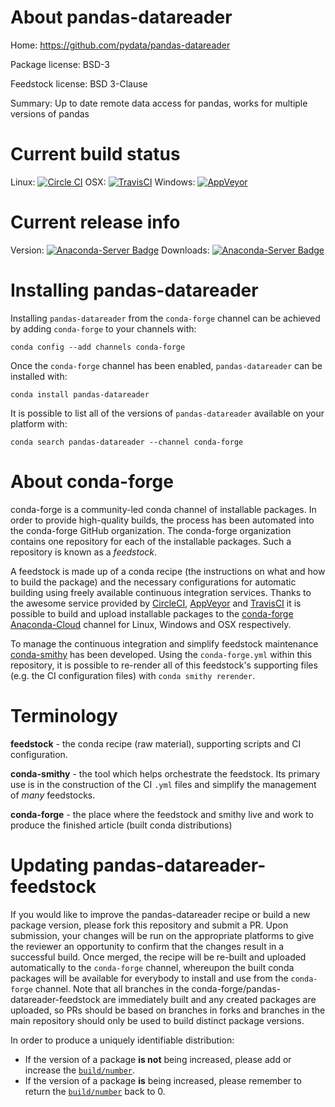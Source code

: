 About pandas-datareader
=======================

Home: https://github.com/pydata/pandas-datareader

Package license: BSD-3

Feedstock license: BSD 3-Clause

Summary: Up to date remote data access for pandas, works for multiple versions of pandas



Current build status
====================

Linux: [![Circle CI](https://circleci.com/gh/conda-forge/pandas-datareader-feedstock.svg?style=shield)](https://circleci.com/gh/conda-forge/pandas-datareader-feedstock)
OSX: [![TravisCI](https://travis-ci.org/conda-forge/pandas-datareader-feedstock.svg?branch=master)](https://travis-ci.org/conda-forge/pandas-datareader-feedstock)
Windows: [![AppVeyor](https://ci.appveyor.com/api/projects/status/github/conda-forge/pandas-datareader-feedstock?svg=True)](https://ci.appveyor.com/project/conda-forge/pandas-datareader-feedstock/branch/master)

Current release info
====================
Version: [![Anaconda-Server Badge](https://anaconda.org/conda-forge/pandas-datareader/badges/version.svg)](https://anaconda.org/conda-forge/pandas-datareader)
Downloads: [![Anaconda-Server Badge](https://anaconda.org/conda-forge/pandas-datareader/badges/downloads.svg)](https://anaconda.org/conda-forge/pandas-datareader)

Installing pandas-datareader
============================

Installing `pandas-datareader` from the `conda-forge` channel can be achieved by adding `conda-forge` to your channels with:

```
conda config --add channels conda-forge
```

Once the `conda-forge` channel has been enabled, `pandas-datareader` can be installed with:

```
conda install pandas-datareader
```

It is possible to list all of the versions of `pandas-datareader` available on your platform with:

```
conda search pandas-datareader --channel conda-forge
```


About conda-forge
=================

conda-forge is a community-led conda channel of installable packages.
In order to provide high-quality builds, the process has been automated into the
conda-forge GitHub organization. The conda-forge organization contains one repository
for each of the installable packages. Such a repository is known as a *feedstock*.

A feedstock is made up of a conda recipe (the instructions on what and how to build
the package) and the necessary configurations for automatic building using freely
available continuous integration services. Thanks to the awesome service provided by
[CircleCI](https://circleci.com/), [AppVeyor](http://www.appveyor.com/)
and [TravisCI](https://travis-ci.org/) it is possible to build and upload installable
packages to the [conda-forge](https://anaconda.org/conda-forge)
[Anaconda-Cloud](http://docs.anaconda.org/) channel for Linux, Windows and OSX respectively.

To manage the continuous integration and simplify feedstock maintenance
[conda-smithy](http://github.com/conda-forge/conda-smithy) has been developed.
Using the ``conda-forge.yml`` within this repository, it is possible to re-render all of
this feedstock's supporting files (e.g. the CI configuration files) with ``conda smithy rerender``.


Terminology
===========

**feedstock** - the conda recipe (raw material), supporting scripts and CI configuration.

**conda-smithy** - the tool which helps orchestrate the feedstock.
                   Its primary use is in the construction of the CI ``.yml`` files
                   and simplify the management of *many* feedstocks.

**conda-forge** - the place where the feedstock and smithy live and work to
                  produce the finished article (built conda distributions)


Updating pandas-datareader-feedstock
====================================

If you would like to improve the pandas-datareader recipe or build a new
package version, please fork this repository and submit a PR. Upon submission,
your changes will be run on the appropriate platforms to give the reviewer an
opportunity to confirm that the changes result in a successful build. Once
merged, the recipe will be re-built and uploaded automatically to the
`conda-forge` channel, whereupon the built conda packages will be available for
everybody to install and use from the `conda-forge` channel.
Note that all branches in the conda-forge/pandas-datareader-feedstock are
immediately built and any created packages are uploaded, so PRs should be based
on branches in forks and branches in the main repository should only be used to
build distinct package versions.

In order to produce a uniquely identifiable distribution:
 * If the version of a package **is not** being increased, please add or increase
   the [``build/number``](http://conda.pydata.org/docs/building/meta-yaml.html#build-number-and-string).
 * If the version of a package **is** being increased, please remember to return
   the [``build/number``](http://conda.pydata.org/docs/building/meta-yaml.html#build-number-and-string)
   back to 0.
